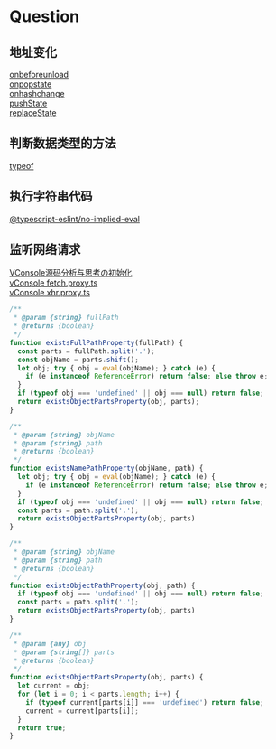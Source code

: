 # Question

## 地址变化
[onbeforeunload](https://developer.mozilla.org/docs/Web/API/Window/beforeunload_event)  
[onpopstate](https://developer.mozilla.org/docs/Web/API/Window/popstate_event)  
[onhashchange](https://developer.mozilla.org/docs/Web/API/Window/hashchange_event)  
[pushState](https://developer.mozilla.org/docs/Web/API/History/pushState)  
[replaceState](https://developer.mozilla.org/docs/Web/API/History/replaceState)  

## 判断数据类型的方法

[typeof](https://github.com/liubin915249126/javascript/blob/master/interview/ES5/typeof.md)

## 执行字符串代码

[@typescript-eslint/no-implied-eval](https://developer.huawei.com/consumer/cn/doc/harmonyos-guides-V5/ide_no-implied-eval-V5)


## 监听网络请求
[VConsole源码分析与思考の初始化](https://juejin.cn/post/6844904133363761159)  
[vConsole fetch.proxy.ts](https://github.com/Tencent/vConsole/blob/dev/src/network/fetch.proxy.ts)  
[vConsole xhr.proxy.ts](https://github.com/Tencent/vConsole/blob/dev/src/network/xhr.proxy.ts)  

```javascript
/**
 * @param {string} fullPath
 * @returns {boolean}
 */
function existsFullPathProperty(fullPath) {
  const parts = fullPath.split('.');
  const objName = parts.shift();
  let obj; try { obj = eval(objName); } catch (e) {
    if (e instanceof ReferenceError) return false; else throw e;
  }
  if (typeof obj === 'undefined' || obj === null) return false;
  return existsObjectPartsProperty(obj, parts);
}

/**
 * @param {string} objName
 * @param {string} path
 * @returns {boolean}
 */
function existsNamePathProperty(objName, path) {
  let obj; try { obj = eval(objName); } catch (e) {
    if (e instanceof ReferenceError) return false; else throw e;
  }
  if (typeof obj === 'undefined' || obj === null) return false;
  const parts = path.split('.');
  return existsObjectPartsProperty(obj, parts)
}

/**
 * @param {string} objName
 * @param {string} path
 * @returns {boolean}
 */
function existsObjectPathProperty(obj, path) {
  if (typeof obj === 'undefined' || obj === null) return false;
  const parts = path.split('.');
  return existsObjectPartsProperty(obj, parts)
}

/**
 * @param {any} obj
 * @param {string[]} parts
 * @returns {boolean}
 */
function existsObjectPartsProperty(obj, parts) {
  let current = obj;
  for (let i = 0; i < parts.length; i++) {
    if (typeof current[parts[i]] === 'undefined') return false;
    current = current[parts[i]];
  }
  return true;
}
```

